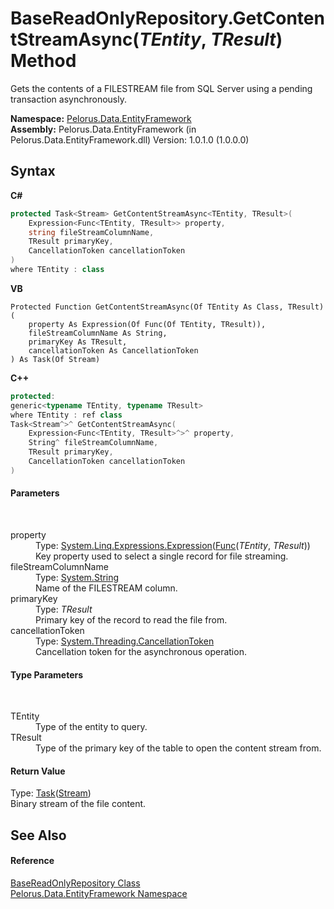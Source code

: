 # BaseReadOnlyRepository.GetContentStreamAsync(*TEntity*, *TResult*) Method 
 

Gets the contents of a FILESTREAM file from SQL Server using a pending transaction asynchronously.

**Namespace:**&nbsp;<a href="55312241">Pelorus.Data.EntityFramework</a><br />**Assembly:**&nbsp;Pelorus.Data.EntityFramework (in Pelorus.Data.EntityFramework.dll) Version: 1.0.1.0 (1.0.0.0)

## Syntax

**C#**<br />
``` C#
protected Task<Stream> GetContentStreamAsync<TEntity, TResult>(
	Expression<Func<TEntity, TResult>> property,
	string fileStreamColumnName,
	TResult primaryKey,
	CancellationToken cancellationToken
)
where TEntity : class

```

**VB**<br />
``` VB
Protected Function GetContentStreamAsync(Of TEntity As Class, TResult) ( 
	property As Expression(Of Func(Of TEntity, TResult)),
	fileStreamColumnName As String,
	primaryKey As TResult,
	cancellationToken As CancellationToken
) As Task(Of Stream)
```

**C++**<br />
``` C++
protected:
generic<typename TEntity, typename TResult>
where TEntity : ref class
Task<Stream^>^ GetContentStreamAsync(
	Expression<Func<TEntity, TResult>^>^ property, 
	String^ fileStreamColumnName, 
	TResult primaryKey, 
	CancellationToken cancellationToken
)
```


#### Parameters
&nbsp;<dl><dt>property</dt><dd>Type: <a href="http://msdn2.microsoft.com/en-us/library/bb335710" target="_blank">System.Linq.Expressions.Expression</a>(<a href="http://msdn2.microsoft.com/en-us/library/bb549151" target="_blank">Func</a>(*TEntity*, *TResult*))<br />Key property used to select a single record for file streaming.</dd><dt>fileStreamColumnName</dt><dd>Type: <a href="http://msdn2.microsoft.com/en-us/library/s1wwdcbf" target="_blank">System.String</a><br />Name of the FILESTREAM column.</dd><dt>primaryKey</dt><dd>Type: *TResult*<br />Primary key of the record to read the file from.</dd><dt>cancellationToken</dt><dd>Type: <a href="http://msdn2.microsoft.com/en-us/library/dd384802" target="_blank">System.Threading.CancellationToken</a><br />Cancellation token for the asynchronous operation.</dd></dl>

#### Type Parameters
&nbsp;<dl><dt>TEntity</dt><dd>Type of the entity to query.</dd><dt>TResult</dt><dd>Type of the primary key of the table to open the content stream from.</dd></dl>

#### Return Value
Type: <a href="http://msdn2.microsoft.com/en-us/library/dd321424" target="_blank">Task</a>(<a href="http://msdn2.microsoft.com/en-us/library/8f86tw9e" target="_blank">Stream</a>)<br />Binary stream of the file content.

## See Also


#### Reference
<a href="7A83640C">BaseReadOnlyRepository Class</a><br /><a href="55312241">Pelorus.Data.EntityFramework Namespace</a><br />